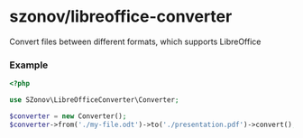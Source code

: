 # szonov/libreoffice-converter

Convert files between different formats, which supports LibreOffice

### Example

```php
<?php

use SZonov\LibreOfficeConverter\Converter;

$converter = new Converter();
$converter->from('./my-file.odt')->to('./presentation.pdf')->convert();

```